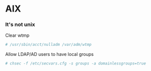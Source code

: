 # AIX

### It's not unix

Clear wtmp

```bash
# /usr/sbin/acct/nulladm /var/adm/wtmp
```

Allow LDAP/AD users to have local groups

```bash
# chsec -f /etc/secvars.cfg -s groups -a domainlessgroups=true
```